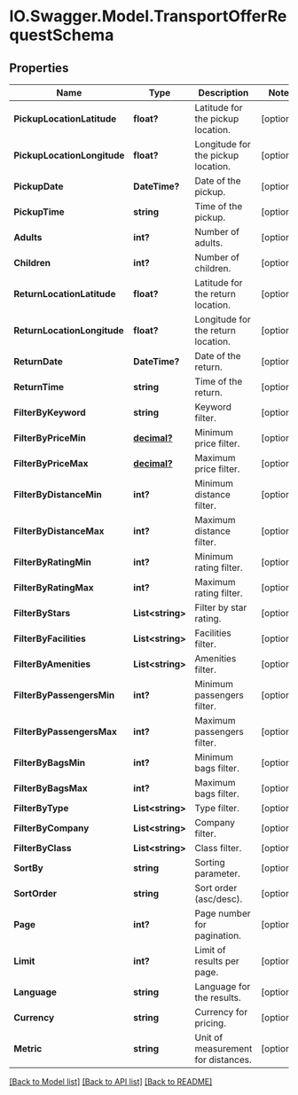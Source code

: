 # IO.Swagger.Model.TransportOfferRequestSchema
## Properties

Name | Type | Description | Notes
------------ | ------------- | ------------- | -------------
**PickupLocationLatitude** | **float?** | Latitude for the pickup location. | [optional] 
**PickupLocationLongitude** | **float?** | Longitude for the pickup location. | [optional] 
**PickupDate** | **DateTime?** | Date of the pickup. | [optional] 
**PickupTime** | **string** | Time of the pickup. | [optional] 
**Adults** | **int?** | Number of adults. | [optional] 
**Children** | **int?** | Number of children. | [optional] 
**ReturnLocationLatitude** | **float?** | Latitude for the return location. | [optional] 
**ReturnLocationLongitude** | **float?** | Longitude for the return location. | [optional] 
**ReturnDate** | **DateTime?** | Date of the return. | [optional] 
**ReturnTime** | **string** | Time of the return. | [optional] 
**FilterByKeyword** | **string** | Keyword filter. | [optional] 
**FilterByPriceMin** | [**decimal?**](BigDecimal.md) | Minimum price filter. | [optional] 
**FilterByPriceMax** | [**decimal?**](BigDecimal.md) | Maximum price filter. | [optional] 
**FilterByDistanceMin** | **int?** | Minimum distance filter. | [optional] 
**FilterByDistanceMax** | **int?** | Maximum distance filter. | [optional] 
**FilterByRatingMin** | **int?** | Minimum rating filter. | [optional] 
**FilterByRatingMax** | **int?** | Maximum rating filter. | [optional] 
**FilterByStars** | **List&lt;string&gt;** | Filter by star rating. | [optional] 
**FilterByFacilities** | **List&lt;string&gt;** | Facilities filter. | [optional] 
**FilterByAmenities** | **List&lt;string&gt;** | Amenities filter. | [optional] 
**FilterByPassengersMin** | **int?** | Minimum passengers filter. | [optional] 
**FilterByPassengersMax** | **int?** | Maximum passengers filter. | [optional] 
**FilterByBagsMin** | **int?** | Minimum bags filter. | [optional] 
**FilterByBagsMax** | **int?** | Maximum bags filter. | [optional] 
**FilterByType** | **List&lt;string&gt;** | Type filter. | [optional] 
**FilterByCompany** | **List&lt;string&gt;** | Company filter. | [optional] 
**FilterByClass** | **List&lt;string&gt;** | Class filter. | [optional] 
**SortBy** | **string** | Sorting parameter. | [optional] 
**SortOrder** | **string** | Sort order (asc/desc). | [optional] 
**Page** | **int?** | Page number for pagination. | [optional] 
**Limit** | **int?** | Limit of results per page. | [optional] 
**Language** | **string** | Language for the results. | [optional] 
**Currency** | **string** | Currency for pricing. | [optional] 
**Metric** | **string** | Unit of measurement for distances. | [optional] 

[[Back to Model list]](../README.md#documentation-for-models) [[Back to API list]](../README.md#documentation-for-api-endpoints) [[Back to README]](../README.md)

